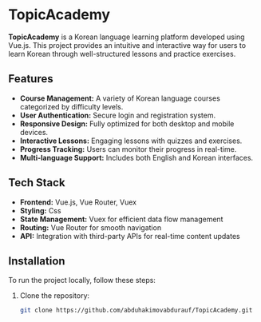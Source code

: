 # TopicAcademy

**TopicAcademy** is a Korean language learning platform developed using Vue.js. This project provides an intuitive and interactive way for users to learn Korean through well-structured lessons and practice exercises.

## Features

- **Course Management:** A variety of Korean language courses categorized by difficulty levels.
- **User Authentication:** Secure login and registration system.
- **Responsive Design:** Fully optimized for both desktop and mobile devices.
- **Interactive Lessons:** Engaging lessons with quizzes and exercises.
- **Progress Tracking:** Users can monitor their progress in real-time.
- **Multi-language Support:** Includes both English and Korean interfaces.

## Tech Stack

- **Frontend:** Vue.js, Vue Router, Vuex
- **Styling:** Css
- **State Management:** Vuex for efficient data flow management
- **Routing:** Vue Router for smooth navigation
- **API:** Integration with third-party APIs for real-time content updates

## Installation

To run the project locally, follow these steps:

1. Clone the repository:
   ```bash
   git clone https://github.com/abduhakimovabdurauf/TopicAcademy.git
